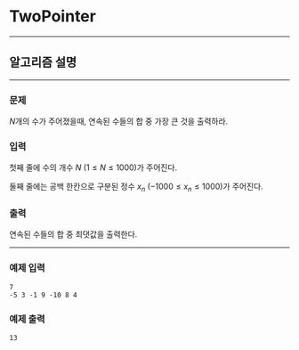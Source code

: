 # TwoPointer
---
## 알고리즘 설명

---
### 문제
$N$개의 수가 주어졌을때, 연속된 수들의 합 중 가장 큰 것을 출력하라. 

### 입력
첫째 줄에 수의 개수 $N$ $(1 ≤ N ≤ 1000)$가 주어진다.

둘째 줄에는 공백 한칸으로 구분된 정수 $x_n$ $(-1000 ≤ x_n ≤ 1000)$가 주어진다. 

### 출력
연속된 수들의 합 중 최댓값을 출력한다. 

---
### 예제 입력
```
7
-5 3 -1 9 -10 8 4
```

### 예제 출력
```
13
```